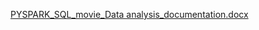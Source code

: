 [PYSPARK_SQL_movie_Data analysis_documentation.docx](https://github.com/user-attachments/files/18615041/PYSPARK_SQL_movie_Data.analysis_documentation.docx)
